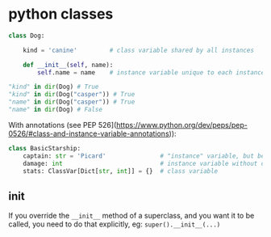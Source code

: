 # python classes

```python
class Dog:

    kind = 'canine'         # class variable shared by all instances

    def __init__(self, name):
        self.name = name    # instance variable unique to each instance
```

```python
"kind" in dir(Dog) # True
"kind" in dir(Dog("casper")) # True
"name" in dir(Dog("casper")) # True
"name" in dir(Dog) # False
```

With annotations (see PEP 526](https://www.python.org/dev/peps/pep-0526/#class-and-instance-variable-annotations)):

```python
class BasicStarship:
    captain: str = 'Picard'               # "instance" variable, but because it has a default appears at class level
    damage: int                           # instance variable without default
    stats: ClassVar[Dict[str, int]] = {}  # class variable
```

## **init**

If you override the `__init__` method of a superclass, and you want it to be called, you need to do that explicitly, eg:
`super().__init__(...)`
